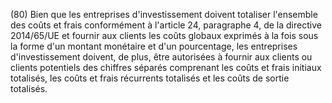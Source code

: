 (80) Bien que les entreprises d'investissement doivent totaliser l'ensemble des coûts et frais conformément à l'article 24, paragraphe 4, de la directive 2014/65/UE et fournir aux clients les coûts globaux exprimés à la fois sous la forme d'un montant monétaire et d'un pourcentage, les entreprises d'investissement doivent, de plus, être autorisées à fournir aux clients ou clients potentiels des chiffres séparés comprenant les coûts et frais initiaux totalisés, les coûts et frais récurrents totalisés et les coûts de sortie totalisés.